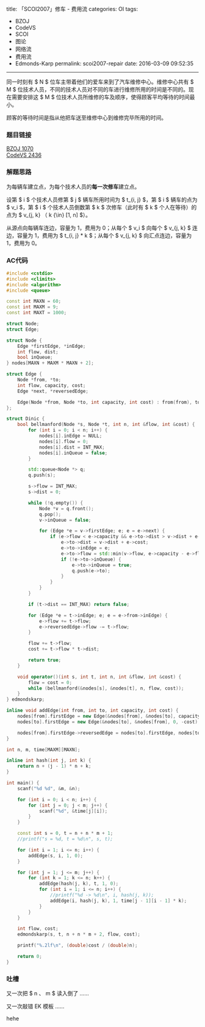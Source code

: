 title: 「SCOI2007」修车 - 费用流
categories: OI
tags: 
  - BZOJ
  - CodeVS
  - SCOI
  - 图论
  - 网络流
  - 费用流
  - Edmonds-Karp
permalink: scoi2007-repair
date: 2016-03-09 09:52:35
---

同一时刻有 $ N $ 位车主带着他们的爱车来到了汽车维修中心。维修中心共有 $ M $ 位技术人员，不同的技术人员对不同的车进行维修所用的时间是不同的。现在需要安排这 $ M $ 位技术人员所维修的车及顺序，使得顾客平均等待的时间最小。

顾客的等待时间是指从他把车送至维修中心到维修完毕所用的时间。

<!-- more -->

### 题目链接
[BZOJ 1070](http://www.lydsy.com/JudgeOnline/problem.php?id=1070)  
[CodeVS 2436](http://codevs.cn/problem/2436/)

### 解题思路
为每辆车建立点，为每个技术人员的**每一次修车**建立点。

设第 $ i $ 个技术人员修第 $ j $ 辆车所用时间为 $ t_{i, j} $，第 $ i $ 辆车的点为 $ v_i $，第 $ i $ 个技术人员倒数第 $ k $ 次修车（此时有 $ k $ 个人在等待）的点为 $ v_{j, k} $（$ k {\in} [1, n] $）。

从源点向每辆车连边，容量为 1，费用为 0；从每个 $ v_i $ 向每个 $ v_{j, k} $ 连边，容量为 1，费用为 $ t_{i, j} * k $；从每个 $ v_{j, k} $ 向汇点连边，容量为 1，费用为 0。

### AC代码
```cpp
#include <cstdio>
#include <climits>
#include <algorithm>
#include <queue>

const int MAXN = 60;
const int MAXM = 9;
const int MAXT = 1000;

struct Node;
struct Edge;

struct Node {
	Edge *firstEdge, *inEdge;
	int flow, dist;
	bool inQueue;
} nodes[MAXN + MAXM * MAXN + 2];

struct Edge {
	Node *from, *to;
	int flow, capacity, cost;
	Edge *next, *reversedEdge;

	Edge(Node *from, Node *to, int capacity, int cost) : from(from), to(to), flow(0), capacity(capacity), cost(cost), next(from->firstEdge) {}
};

struct Dinic {
	bool bellmanford(Node *s, Node *t, int n, int &flow, int &cost) {
		for (int i = 0; i < n; i++) {
			nodes[i].inEdge = NULL;
			nodes[i].flow = 0;
			nodes[i].dist = INT_MAX;
			nodes[i].inQueue = false;
		}

		std::queue<Node *> q;
		q.push(s);

		s->flow = INT_MAX;
		s->dist = 0;

		while (!q.empty()) {
			Node *v = q.front();
			q.pop();
			v->inQueue = false;

			for (Edge *e = v->firstEdge; e; e = e->next) {
				if (e->flow < e->capacity && e->to->dist > v->dist + e->cost) {
					e->to->dist = v->dist + e->cost;
					e->to->inEdge = e;
					e->to->flow = std::min(v->flow, e->capacity - e->flow);
					if (!e->to->inQueue) {
						e->to->inQueue = true;
						q.push(e->to);
					}
				}
			}
		}

		if (t->dist == INT_MAX) return false;

		for (Edge *e = t->inEdge; e; e = e->from->inEdge) {
			e->flow += t->flow;
			e->reversedEdge->flow -= t->flow;
		}

		flow += t->flow;
		cost += t->flow * t->dist;

		return true;
	}

	void operator()(int s, int t, int n, int &flow, int &cost) {
		flow = cost = 0;
		while (bellmanford(&nodes[s], &nodes[t], n, flow, cost));
	}
} edmondskarp;

inline void addEdge(int from, int to, int capacity, int cost) {
	nodes[from].firstEdge = new Edge(&nodes[from], &nodes[to], capacity, cost);
	nodes[to].firstEdge = new Edge(&nodes[to], &nodes[from], 0, -cost);

	nodes[from].firstEdge->reversedEdge = nodes[to].firstEdge, nodes[to].firstEdge->reversedEdge = nodes[from].firstEdge;
}

int n, m, time[MAXM][MAXN];

inline int hash(int j, int k) {
	return n + (j - 1) * n + k;
}

int main() {
	scanf("%d %d", &m, &n);

	for (int i = 0; i < n; i++) {
		for (int j = 0; j < m; j++) {
			scanf("%d", &time[j][i]);
		}
	}

	const int s = 0, t = n + n * m + 1;
	//printf("s = %d, t = %d\n", s, t);

	for (int i = 1; i <= n; i++) {
		addEdge(s, i, 1, 0);
	}

	for (int j = 1; j <= m; j++) {
		for (int k = 1; k <= n; k++) {
			addEdge(hash(j, k), t, 1, 0);
			for (int i = 1; i <= n; i++) {
				//printf("%d -> %d\n", i, hash(j, k));
				addEdge(i, hash(j, k), 1, time[j - 1][i - 1] * k);
			}
		}
	}

	int flow, cost;
	edmondskarp(s, t, n + n * m + 2, flow, cost);

	printf("%.2lf\n", (double)cost / (double)n);

	return 0;
}
```

### 吐槽
又一次把 $ n $、$ m $ 读入倒了 ……

又一次敲错 EK 模板 ……

hehe
